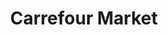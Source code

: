 ---
title: "Carrefour Market"
url: /le-havre/carrefour-market-rue-de-la-vallee/
shop: supermarché
---